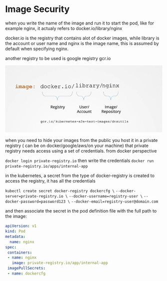 # Image Security

when you write the name of the image and run it to start the pod, like for example nginx, it actualy refers to docker.io/library/nginx

docker.io is the registry that contains alot of docker images, while library is the account or user name and nginx is the image name, this is assumed by default when specifying nginx.

another registry to be used is google registry gcr.io

![52ba8f51eac525b9209092d6fb8121ce.png](../../_resources/52ba8f51eac525b9209092d6fb8121ce.png)

when you need to hide your images from the public you host it in a private registry ( can be on docker/google/aws/on your machine) that private registry needs access using a set of credentials.
from docker perspective

`docker login private-registry.io` then write the credentials
`docker run private-registry.io/apps/internal-app`

in the kubernetes, a secret from the type of docker-registry is created to access the registry, it has all the credentials

`kubectl create secret docker-registry dockercfg \`
`--docker-server=private-registry.io \`
`--docker-username=registry-user \`
`--docker-password=password123 \`
`--docker-email=registry-user@domain.com`

and then associate the secret in the pod definition file with the full path to the image:

```YAML
apiVersion: v1
kind: Pod
metadata:
  name: nginx
spec:
 containers:
 - name: nginx
   image: private-registry.io/app/internal-app
 imagePullSecrets:
 - name: dockercfg
```
